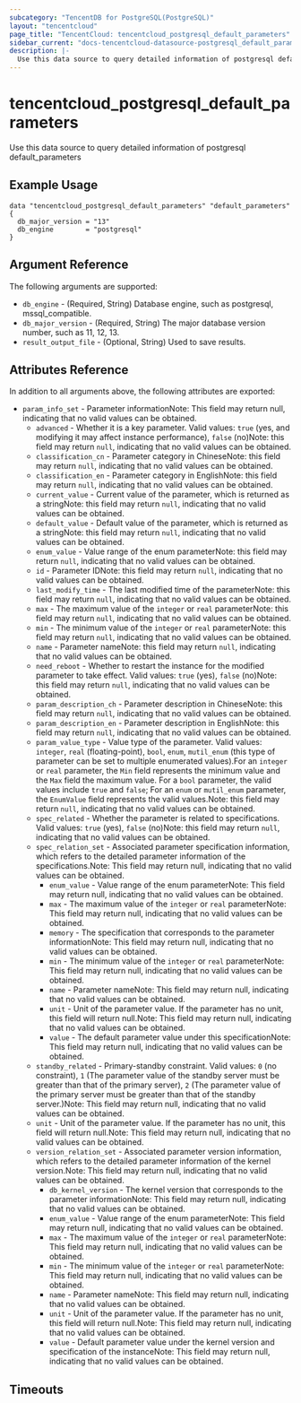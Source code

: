 ```yaml
---
subcategory: "TencentDB for PostgreSQL(PostgreSQL)"
layout: "tencentcloud"
page_title: "TencentCloud: tencentcloud_postgresql_default_parameters"
sidebar_current: "docs-tencentcloud-datasource-postgresql_default_parameters"
description: |-
  Use this data source to query detailed information of postgresql default_parameters
---
```


# tencentcloud_postgresql_default_parameters

Use this data source to query detailed information of postgresql default_parameters

## Example Usage

```hcl
data "tencentcloud_postgresql_default_parameters" "default_parameters" {
  db_major_version = "13"
  db_engine        = "postgresql"
}
```

## Argument Reference

The following arguments are supported:

* `db_engine` - (Required, String) Database engine, such as postgresql, mssql_compatible.
* `db_major_version` - (Required, String) The major database version number, such as 11, 12, 13.
* `result_output_file` - (Optional, String) Used to save results.

## Attributes Reference

In addition to all arguments above, the following attributes are exported:

* `param_info_set` - Parameter informationNote: This field may return null, indicating that no valid values can be obtained.
  * `advanced` - Whether it is a key parameter. Valid values: `true` (yes, and modifying it may affect instance performance), `false` (no)Note: this field may return `null`, indicating that no valid values can be obtained.
  * `classification_cn` - Parameter category in ChineseNote: this field may return `null`, indicating that no valid values can be obtained.
  * `classification_en` - Parameter category in EnglishNote: this field may return `null`, indicating that no valid values can be obtained.
  * `current_value` - Current value of the parameter, which is returned as a stringNote: this field may return `null`, indicating that no valid values can be obtained.
  * `default_value` - Default value of the parameter, which is returned as a stringNote: this field may return `null`, indicating that no valid values can be obtained.
  * `enum_value` - Value range of the enum parameterNote: this field may return `null`, indicating that no valid values can be obtained.
  * `id` - Parameter IDNote: this field may return `null`, indicating that no valid values can be obtained.
  * `last_modify_time` - The last modified time of the parameterNote: this field may return `null`, indicating that no valid values can be obtained.
  * `max` - The maximum value of the `integer` or `real` parameterNote: this field may return `null`, indicating that no valid values can be obtained.
  * `min` - The minimum value of the `integer` or `real` parameterNote: this field may return `null`, indicating that no valid values can be obtained.
  * `name` - Parameter nameNote: this field may return `null`, indicating that no valid values can be obtained.
  * `need_reboot` - Whether to restart the instance for the modified parameter to take effect. Valid values: `true` (yes), `false` (no)Note: this field may return `null`, indicating that no valid values can be obtained.
  * `param_description_ch` - Parameter description in ChineseNote: this field may return `null`, indicating that no valid values can be obtained.
  * `param_description_en` - Parameter description in EnglishNote: this field may return `null`, indicating that no valid values can be obtained.
  * `param_value_type` - Value type of the parameter. Valid values: `integer`, `real` (floating-point), `bool`, `enum`, `mutil_enum` (this type of parameter can be set to multiple enumerated values).For an `integer` or `real` parameter, the `Min` field represents the minimum value and the `Max` field the maximum value. For a `bool` parameter, the valid values include `true` and `false`; For an `enum` or `mutil_enum` parameter, the `EnumValue` field represents the valid values.Note: this field may return `null`, indicating that no valid values can be obtained.
  * `spec_related` - Whether the parameter is related to specifications. Valid values: `true` (yes), `false` (no)Note: this field may return `null`, indicating that no valid values can be obtained.
  * `spec_relation_set` - Associated parameter specification information, which refers to the detailed parameter information of the specifications.Note: This field may return null, indicating that no valid values can be obtained.
    * `enum_value` - Value range of the enum parameterNote: This field may return null, indicating that no valid values can be obtained.
    * `max` - The maximum value of the `integer` or `real` parameterNote: This field may return null, indicating that no valid values can be obtained.
    * `memory` - The specification that corresponds to the parameter informationNote: This field may return null, indicating that no valid values can be obtained.
    * `min` - The minimum value of the `integer` or `real` parameterNote: This field may return null, indicating that no valid values can be obtained.
    * `name` - Parameter nameNote: This field may return null, indicating that no valid values can be obtained.
    * `unit` - Unit of the parameter value. If the parameter has no unit, this field will return null.Note: This field may return null, indicating that no valid values can be obtained.
    * `value` - The default parameter value under this specificationNote: This field may return null, indicating that no valid values can be obtained.
  * `standby_related` - Primary-standby constraint. Valid values: `0` (no constraint), `1` (The parameter value of the standby server must be greater than that of the primary server), `2` (The parameter value of the primary server must be greater than that of the standby server.)Note: This field may return null, indicating that no valid values can be obtained.
  * `unit` - Unit of the parameter value. If the parameter has no unit, this field will return null.Note: This field may return null, indicating that no valid values can be obtained.
  * `version_relation_set` - Associated parameter version information, which refers to the detailed parameter information of the kernel version.Note: This field may return null, indicating that no valid values can be obtained.
    * `db_kernel_version` - The kernel version that corresponds to the parameter informationNote: This field may return null, indicating that no valid values can be obtained.
    * `enum_value` - Value range of the enum parameterNote: This field may return null, indicating that no valid values can be obtained.
    * `max` - The maximum value of the `integer` or `real` parameterNote: This field may return null, indicating that no valid values can be obtained.
    * `min` - The minimum value of the `integer` or `real` parameterNote: This field may return null, indicating that no valid values can be obtained.
    * `name` - Parameter nameNote: This field may return null, indicating that no valid values can be obtained.
    * `unit` - Unit of the parameter value. If the parameter has no unit, this field will return null.Note: This field may return null, indicating that no valid values can be obtained.
    * `value` - Default parameter value under the kernel version and specification of the instanceNote: This field may return null, indicating that no valid values can be obtained.


## Timeouts

<no value>


